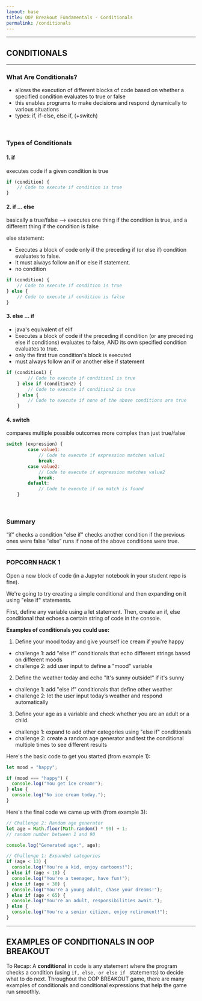 ```yaml
---
layout: base
title: OOP Breakout Fundamentals - Conditionals
permalink: /conditionals
---
```


---
## **CONDITIONALS**
---

### **What Are Conditionals?**
- allows the execution of different blocks of code based on whether a specified condition evaluates to true or false
- this enables programs to make decisions and respond dynamically to various situations
- types: if, if-else, else if, (+switch)

<br>

### **Types of Conditionals**

#### 1. if
executes code if a given condition is true

```js
if (condition) {
    // Code to execute if condition is true
}
```

#### 2. if ... else

basically a true/false --> executes one thing if the condition is true, and a different thing if the condition is false

else statement:
- Executes a block of code only if the preceding if (or else if) condition evaluates to false.
- It must always follow an if or else if statement.
- no condition

```js
if (condition) {
    // Code to execute if condition is true
} else {
    // Code to execute if condition is false
}
```

#### 3. else ... if

- java's equivalent of elif
- Executes a block of code if the preceding if condition (or any preceding else if conditions) evaluates to false, AND its own specified condition evaluates to true.
- only the first true condition's block is executed
- must always follow an if or another else if statement

```js
if (condition1) {
        // Code to execute if condition1 is true
    } else if (condition2) {
        // Code to execute if condition2 is true
    } else {
        // Code to execute if none of the above conditions are true
    }
```

#### 4. switch

compares multiple possible outcomes
more complex than just true/false

```js
switch (expression) {
        case value1:
            // Code to execute if expression matches value1
            break;
        case value2:
            // Code to execute if expression matches value2
            break;
        default:
            // Code to execute if no match is found
    }
```

<br>

### **Summary**

“if” checks a condition
“else if" checks another condition if the previous ones were false
“else” runs if none of the above conditions were true.

---

### **POPCORN HACK 1**

Open a new block of code (in a Jupyter notebook in your student repo is fine). 

We're going to try creating a simple conditional and then expanding on it using "else if" statements.

First, define any variable using a let statement.
Then, create an if, else conditional that echoes a certain string of code in the console. 

**Examples of conditionals you could use:**

1) Define your mood today and give yourself ice cream if you're happy
- challenge 1: add "else if" conditionals that echo different strings based on different moods
- challenge 2: add user input to define a "mood" variable

2) Define the weather today and echo "It's sunny outside!" if it's sunny
- challenge 1: add "else if" conditionals that define other weather
- challenge 2: let the user input today’s weather and respond automatically

3) Define your age as a variable and check whether you are an adult or a child.
- challenge 1: expand to add other categories using "else if" conditionals
- challenge 2: create a random age generator and test the conditional multiple times to see different results

Here's the basic code to get you started (from example 1):
```js
let mood = "happy";

if (mood === "happy") {
  console.log("You get ice cream!");
} else {
  console.log("No ice cream today.");
}
```

Here's the final code we came up with (from example 3):

```js
// Challenge 2: Random age generator
let age = Math.floor(Math.random() * 90) + 1; 
// random number between 1 and 90

console.log("Generated age:", age);

// Challenge 1: Expanded categories
if (age < 13) {
  console.log("You're a kid, enjoy cartoons!");
} else if (age < 18) {
  console.log("You're a teenager, have fun!");
} else if (age < 30) {
  console.log("You're a young adult, chase your dreams!");
} else if (age < 65) {
  console.log("You're an adult, responsibilities await.");
} else {
  console.log("You're a senior citizen, enjoy retirement!");
}
```

---

## **EXAMPLES OF CONDITIONALS IN OOP BREAKOUT**

To Recap: A **conditional** in code is any statement where the program checks a condition (using `if, else, or else if ` statements) to decide what to do next. Throughout the OOP BREAKOUT game, there are many examples of conditionals and conditional expressions that help the game run smoothly. 

